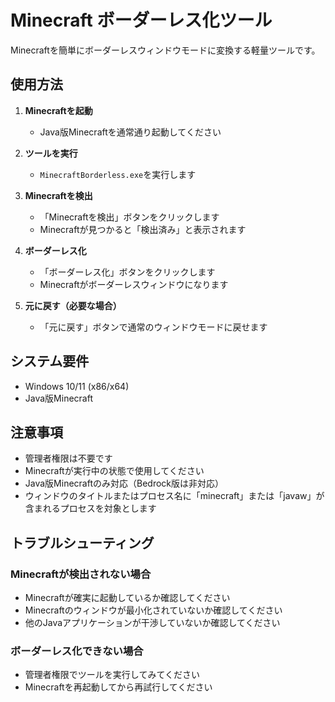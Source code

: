 # Minecraft ボーダーレス化ツール

Minecraftを簡単にボーダーレスウィンドウモードに変換する軽量ツールです。

## 使用方法

1. **Minecraftを起動**
   - Java版Minecraftを通常通り起動してください

2. **ツールを実行**
   - `MinecraftBorderless.exe`を実行します

3. **Minecraftを検出**
   - 「Minecraftを検出」ボタンをクリックします
   - Minecraftが見つかると「検出済み」と表示されます

4. **ボーダーレス化**
   - 「ボーダーレス化」ボタンをクリックします
   - Minecraftがボーダーレスウィンドウになります

5. **元に戻す（必要な場合）**
   - 「元に戻す」ボタンで通常のウィンドウモードに戻せます

## システム要件

- Windows 10/11 (x86/x64)
- Java版Minecraft

## 注意事項

- 管理者権限は不要です
- Minecraftが実行中の状態で使用してください
- Java版Minecraftのみ対応（Bedrock版は非対応）
- ウィンドウのタイトルまたはプロセス名に「minecraft」または「javaw」が含まれるプロセスを対象とします

## トラブルシューティング

### Minecraftが検出されない場合
- Minecraftが確実に起動しているか確認してください
- Minecraftのウィンドウが最小化されていないか確認してください
- 他のJavaアプリケーションが干渉していないか確認してください

### ボーダーレス化できない場合
- 管理者権限でツールを実行してみてください
- Minecraftを再起動してから再試行してください
